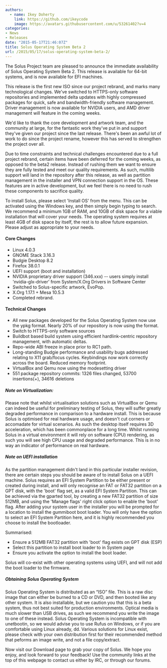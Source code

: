 ```yaml
---
authors:
  - name: Ikey Doherty
    link: https://github.com/ikeycode
    image: https://avatars.githubusercontent.com/u/53261402?v=4
categories:
- News
- Releases
date: "2015-05-17T21:46:07Z"
title: Solus Operating System Beta 2
url: /2015/05/17/solus-operating-system-beta-2/
---
```



The Solus Project team are pleased to announce the immediate availability of Solus Operating System Beta 2. This release is available for 64-bit systems, and 
is now available for EFI machines. 
<!--more-->
This release is the first new ISO since our project rebrand, and marks many technological changes. We've switched to HTTPS-only software repositories and implemented 
delta updates with highly compressed packages for quick, safe and bandwidth-friendly software management. Driver management is now available for NVIDIA users, and 
AMD driver management will feature in the coming weeks.

We'd like to thank the core development and artwork team, and the community at large, for the fantastic work they've put in and support they've given our project since the 
last release. There's been an awful lot of work to do since the project rename, however this has served to strengthen the project over all.

Due to time constraints and technical challenges encountered due to a full project rebrand, certain items have been deferred for the coming weeks, as opposed to the beta2 
release. Instead of rushing them we want to ensure they are fully tested and meet our quality requirements. As such, multilib support will land in the repository after this 
release, as well as partition management in the installer and VPN connection support in the OS. These features are in active development, but we feel there is no need to 
rush these components to sacrifice quality.
 
To install Solus, please select 'Install OS' from the menu. This can be activated using the Windows key, and then simply begin typing to search. We recommend a minimum 
1GB of RAM, and 10GB of disk space for a viable installation that will cover your needs. The operating system requires at least 4GB of disk space by itself, the rest is to allow 
future expansion. Please adjust as appropriate to your needs.

#### Core Changes
- Linux 4.0.3
- GNOME Stack 3.16.3
- Budgie Desktop 8.2
- Firefox 38.0.1
- UEFI support (boot and installation)
- NVIDIA proprietary driver support (346.xxx) -- users simply install 'nvidia-glx-driver' from System/X.Org Drivers in Software Center
- Switched to Solus-specific artwork, EvoPop.
- X.Org 1.17.1 + Mesa 10.5.3
- Completed rebrand.

#### Technical Changes

- All new packages developed for the Solus Operating System now use the ypkg format. Nearly 20% of our repository is now using the format.
- Switch to HTTPS-only software sources
- Buildbot based build system using efficient hardlink-centric repository management, with automatic deltas.
- Repo-wide ABI freeze in place prior to RC1 path.
- Long-standing Budgie performance and usability bugs addressed relating to X11 grab/focus cycles. Keybindings now work correctly across the board. Reduced memory footprint.
- VirtualBox and Qemu now using the modesetting driver
- 551 package repository commits: 1326 files changed, 53700 insertions(+), 34616 deletions

##### Note on Virtualization:
 
Please note that whilst virtualisation solutions such as VirtualBox or Qemu can indeed be useful for preliminary testing of Solus, they will suffer greatly degraded performance 
in comparison to a hardware install. This is because Solus is optimised for real hardware usage, and doesn't cut corners or accomadate for virtual scenarios. As such the 
desktop itself requires 3D acceleration, which has been commonplace for a long time. Whilst running Solus in a virtual environment it will rely on software (CPU) rendering, 
as such you will see high CPU usage and degraded performance. This is in no way an indicator of performance on real hardware.

##### Note on UEFI installation

As the partition management didn't land in this particular installer revision, there are certain steps you should be aware of to install Solus on a UEFI machine. Solus requires an 
EFI System Partition to be either present or created during install, and will only recognise an FAT or FAT32 partition on a GPT disk, with the 'boot' flag set, as a valid EFI System 
Partition. This can be achieved via the gparted tool, by creating a new FAT32 partition of size 512MB, and using the 'Manage flags' right click option to enable the 'boot' flag. 
After adding your system user in the installer you will be prompted for a location to install the gummiboot boot loader. You will only have the option to select an EFI System 
Partition here, and it is highly recommended you choose to install the bootloader.
 
Summarised:

- Ensure a 512MB FAT32 partition with 'boot' flag exists on GPT disk (ESP)
- Select this partition to install boot loader to in System page
- Ensure you activate the option to install the boot loader.

Solus will co-exist with other operating systems using UEFI, and will not add the boot loader to the firmware.

##### Obtaining Solus Operating System

Solus Operating System is distributed as an “ISO” file. This is a raw disc image that can either be burned to a CD or DVD, and then booted like any other system. It is also 
installable, but we caution you that this is a beta system, thus not best suited for production environments. Optical media is much slower than USB drives, as such we 
recommend you write the image to one of these instead. Solus Operating System is incompatible with unetbootin, so we would advise you to use Rufus on Windows, or 
if you are comfortable using Linux already, dd. Various solutions for Linux exist, please check with your own distribution first for their recommended method that peforms 
an image write, and not a file copy/extract.

Now visit our Download page to grab your copy of Solus. We hope you enjoy, and look forward to your feedback! Use the 
community links at the top of this webpage to contact us either by IRC, or through our forums.   